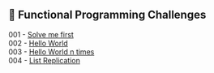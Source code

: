 
## 🎯 Functional Programming Challenges

001 - [Solve me first](https://github.com/danipishinin/HackerRank/blob/main/functional_programming/solve-me-first.md) </br >
002 - [Hello World](https://github.com/danipishinin/HackerRank/blob/main/functional_programming/hello-world.md) </br >
003 - [Hello World n times](https://github.com/danipishinin/HackerRank/blob/main/functional_programming/hello-world-n-times.md) </br >
004 - [List Replication](https://github.com/danipishinin/HackerRank/blob/main/functional_programming/list-replication.md) </br >